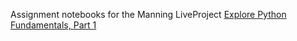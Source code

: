 Assignment notebooks for the Manning LiveProject [Explore Python Fundamentals, Part 1](https://liveproject.manning.com/series/2238)
